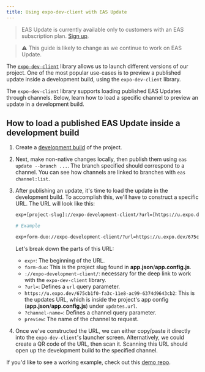 ```yaml
---
title: Using expo-dev-client with EAS Update
---
```


> EAS Update is currently available only to customers with an EAS subscription plan. [Sign up](https://expo.dev/accounts/[account]/settings/subscriptions).

> ⚠️ This guide is likely to change as we continue to work on EAS Update.

The [`expo-dev-client`](/development/introduction) library allows us to launch different versions of our project. One of the most popular use-cases is to preview a published update inside a development build, using the `expo-dev-client` library.

The `expo-dev-client` library supports loading published EAS Updates through channels. Below, learn how to load a specific channel to preview an update in a development build.

## How to load a published EAS Update inside a development build

1. Create a [development build](/development/getting-started) of the project.
2. Next, make non-native changes locally, then publish them using `eas update --branch ...`. The branch specified should correspond to a channel. You can see how channels are linked to branches with `eas channel:list`.
3. After publishing an update, it's time to load the update in the development build. To accomplish this, we'll have to construct a specific URL. The URL will look like this:

   ```bash
   exp+[project-slug]://expo-development-client/?url=[https://u.expo.dev/project-id]?channel-name=[channel]

   # Example

   exp+form-duo://expo-development-client/?url=https://u.expo.dev/675cb1f0-fa3c-11e8-ac99-6374d9643cb2?channel-name=preview
   ```

   Let's break down the parts of this URL:

   - `exp+`: The beginning of the URL.
   - `form-duo`: This is the project slug found in **app.json**/**app.config.js**.
   - `://expo-development-client/`: necessary for the deep link to work with the `expo-dev-client` library.
   - `?url=`: Defines a `url` query parameter.
   - `https://u.expo.dev/675cb1f0-fa3c-11e8-ac99-6374d9643cb2`: This is the updates URL, which is inside the project's app config (**app.json**/**app.config.js**) under `updates.url`.
   - `?channel-name=`: Defines a channel query parameter.
   - `preview`: The name of the channel to request.

4. Once we've constructed the URL, we can either copy/paste it directly into the `expo-dev-client`'s launcher screen. Alternatively, we could create a QR code of the URL, then scan it. Scanning this URL should open up the development build to the specified channel.

If you'd like to see a working example, check out this [demo repo](https://github.com/jonsamp/test-expo-dev-client-eas-update).

